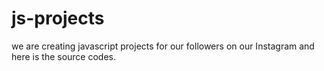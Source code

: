 # js-projects
we are creating javascript projects for our followers on our Instagram and here is the source codes.
